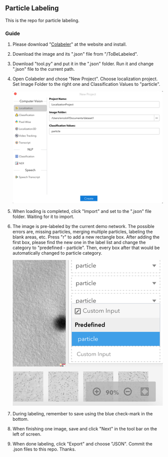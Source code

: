 ## Particle Labeling

This is the repo for particle labeling.

### Guide

1. Please download "[Colabeler](colabeler.com)" at the website and install.

2. Download the image and its ".json" file from "/ToBeLabeled".

3. Download "tool.py" and put it in the ".json" folder. Run it and change ".json" file to the current path.

4. Open Colabeler and chose "New Project". Choose localization project. Set Image Folder to the right one and Classification Values to "particle".

   ![](readmeImg/p1.png)

5. When loading is completed, click "Import" and set to the ".json" file folder. Waiting for it to import.

6. The image is pre-labeled by the current demo network. The possible errors are, missing particles, merging multiple particles, labeling the blank areas, etc. Press "r" to add a new rectangle box. After adding the first box, please find the new one in the label list and change the category to "predefined - particle". Then, every box after that would be automatically changed to particle category.

   ![](readmeImg/p2.png)

7. During labeling, remember to save using the blue check-mark in the bottom.

8. When finishing one image, save and click "Next" in the tool bar on the left of screen.

9. When done labeling, click "Export" and choose "JSON". Commit the .json files to this repo. Thanks.

